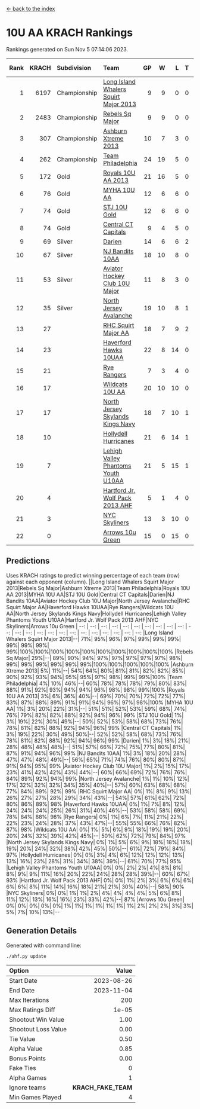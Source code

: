 [<- back to the index](readme.md)
# 10U AA KRACH Rankings
Rankings generated on Sun Nov  5 07:14:06 2023.

Rank|KRACH|Subdivision|Team|GP|W|L|T|OTW|OTL|SoS|Exp Wins|Win Diff
---:|---:|:---|:---|---:|---:|---:|---:|---:|---:|---:|---:|---:
1|6197|Championship|[Long Island Whalers Squirt Major 2013](https://gamesheetstats.com/seasons/3659/teams/140229/schedule)|9|9|0|0|0|0|100|9.8|-0.0
2|2483|Championship|[Rebels Sq Major](https://gamesheetstats.com/seasons/3659/teams/140243/schedule)|9|9|0|0|0|0|40|9.8|-0.0
3|307|Championship|[Ashburn Xtreme 2013](https://gamesheetstats.com/seasons/3659/teams/140230/schedule)|10|7|3|0|0|0|661|7.9|0.0
4|262|Championship|[Team Philadelphia](https://gamesheetstats.com/seasons/3659/teams/140238/schedule)|24|19|5|0|0|1|314|19.9|0.0
5|172|Gold|[Royals 10U AA 2013](https://gamesheetstats.com/seasons/3659/teams/140237/schedule)|21|16|5|0|1|1|344|16.9|0.0
6|76|Gold|[MYHA 10U AA](https://gamesheetstats.com/seasons/3659/teams/140235/schedule)|12|6|6|0|0|0|733|6.9|0.0
7|74|Gold|[STJ 10U Gold](https://gamesheetstats.com/seasons/3659/teams/140234/schedule)|12|6|6|0|2|1|121|6.9|0.0
8|74|Gold|[Central CT Capitals](https://gamesheetstats.com/seasons/3659/teams/140231/schedule)|9|4|5|0|0|0|944|4.9|0.0
9|69|Silver|[Darien](https://gamesheetstats.com/seasons/3659/teams/140245/schedule)|14|6|6|2|0|0|541|7.9|0.0
10|67|Silver|[NJ Bandits 10AA](https://gamesheetstats.com/seasons/3659/teams/140232/schedule)|18|10|8|0|0|1|399|10.9|0.0
11|53|Silver|[Aviator Hockey Club 10U Major](https://gamesheetstats.com/seasons/3659/teams/140244/schedule)|11|8|3|0|0|0|25|8.9|0.0
12|35|Silver|[North Jersey Avalanche](https://gamesheetstats.com/seasons/3659/teams/140249/schedule)|19|10|8|1|1|0|56|11.4|0.0
13|27||[RHC Squirt Major AA](https://gamesheetstats.com/seasons/3659/teams/140241/schedule)|18|7|9|2|1|0|389|8.9|0.0
14|23||[Haverford Hawks 10UAA](https://gamesheetstats.com/seasons/3659/teams/140236/schedule)|22|8|14|0|0|0|197|8.9|0.0
15|21||[Rye Rangers](https://gamesheetstats.com/seasons/3659/teams/140242/schedule)|7|3|4|0|0|0|70|3.9|0.0
16|17||[Wildcats 10U AA](https://gamesheetstats.com/seasons/3659/teams/140250/schedule)|20|10|10|0|1|0|42|10.9|0.0
17|17||[North Jersey Skylands Kings Navy](https://gamesheetstats.com/seasons/3659/teams/140247/schedule)|18|7|10|1|0|2|43|8.4|0.0
18|10||[Hollydell Hurricanes](https://gamesheetstats.com/seasons/3659/teams/140240/schedule)|21|6|14|1|0|0|454|7.4|0.0
19|7||[Lehigh Valley Phantoms Youth U10AA](https://gamesheetstats.com/seasons/3659/teams/140239/schedule)|21|5|15|1|0|0|337|6.4|0.0
20|4||[Hartford Jr. Wolf Pack 2013 AHF](https://gamesheetstats.com/seasons/3659/teams/140246/schedule)|5|1|4|0|0|0|435|1.9|0.0
21|3||[NYC Skyliners](https://gamesheetstats.com/seasons/3659/teams/140252/schedule)|13|3|10|0|0|0|30|3.9|0.0
22|0||[Arrows 10u Green](https://gamesheetstats.com/seasons/3659/teams/140251/schedule)|15|0|15|0|0|0|180|0.9|0.0

## Predictions
Uses KRACH ratings to predict winning percentage of each team (row) against each opponent (column).
||Long Island Whalers Squirt Major 2013|Rebels Sq Major|Ashburn Xtreme 2013|Team Philadelphia|Royals 10U AA 2013|MYHA 10U AA|STJ 10U Gold|Central CT Capitals|Darien|NJ Bandits 10AA|Aviator Hockey Club 10U Major|North Jersey Avalanche|RHC Squirt Major AA|Haverford Hawks 10UAA|Rye Rangers|Wildcats 10U AA|North Jersey Skylands Kings Navy|Hollydell Hurricanes|Lehigh Valley Phantoms Youth U10AA|Hartford Jr. Wolf Pack 2013 AHF|NYC Skyliners|Arrows 10u Green
| --: | --: | --: | --: | --: | --: | --: | --: | --: | --: | --: | --: | --: | --: | --: | --: | --: | --: | --: | --: | --: | --: | --: 
|Long Island Whalers Squirt Major 2013|--| 71%| 95%| 96%| 97%| 99%| 99%| 99%| 99%| 99%| 99%| 99%|100%|100%|100%|100%|100%|100%|100%|100%|100%|100%
|Rebels Sq Major| 29%|--| 89%| 90%| 94%| 97%| 97%| 97%| 97%| 97%| 98%| 99%| 99%| 99%| 99%| 99%| 99%|100%|100%|100%|100%|100%
|Ashburn Xtreme 2013|  5%| 11%|--| 54%| 64%| 80%| 81%| 81%| 82%| 82%| 85%| 90%| 92%| 93%| 94%| 95%| 95%| 97%| 98%| 99%| 99%|100%
|Team Philadelphia|  4%| 10%| 46%|--| 60%| 78%| 78%| 78%| 79%| 80%| 83%| 88%| 91%| 92%| 93%| 94%| 94%| 96%| 98%| 98%| 99%|100%
|Royals 10U AA 2013|  3%|  6%| 36%| 40%|--| 69%| 70%| 70%| 72%| 72%| 77%| 83%| 87%| 88%| 89%| 91%| 91%| 94%| 96%| 97%| 98%|100%
|MYHA 10U AA|  1%|  3%| 20%| 22%| 31%|--| 51%| 51%| 52%| 53%| 59%| 68%| 74%| 76%| 79%| 82%| 82%| 88%| 92%| 94%| 96%| 99%
|STJ 10U Gold|  1%|  3%| 19%| 22%| 30%| 49%|--| 50%| 52%| 53%| 58%| 68%| 73%| 76%| 78%| 81%| 82%| 88%| 92%| 94%| 96%| 99%
|Central CT Capitals|  1%|  3%| 19%| 22%| 30%| 49%| 50%|--| 52%| 52%| 58%| 68%| 73%| 76%| 78%| 81%| 82%| 88%| 92%| 94%| 96%| 99%
|Darien|  1%|  3%| 18%| 21%| 28%| 48%| 48%| 48%|--| 51%| 57%| 66%| 72%| 75%| 77%| 80%| 81%| 87%| 91%| 94%| 96%| 99%
|NJ Bandits 10AA|  1%|  3%| 18%| 20%| 28%| 47%| 47%| 48%| 49%|--| 56%| 65%| 71%| 74%| 76%| 80%| 80%| 87%| 91%| 94%| 95%| 99%
|Aviator Hockey Club 10U Major|  1%|  2%| 15%| 17%| 23%| 41%| 42%| 42%| 43%| 44%|--| 60%| 66%| 69%| 72%| 76%| 76%| 84%| 89%| 92%| 94%| 99%
|North Jersey Avalanche|  1%|  1%| 10%| 12%| 17%| 32%| 32%| 32%| 34%| 35%| 40%|--| 57%| 60%| 63%| 68%| 68%| 77%| 84%| 89%| 92%| 99%
|RHC Squirt Major AA|  0%|  1%|  8%|  9%| 13%| 26%| 27%| 27%| 28%| 29%| 34%| 43%|--| 54%| 57%| 61%| 62%| 72%| 80%| 86%| 89%| 98%
|Haverford Hawks 10UAA|  0%|  1%|  7%|  8%| 12%| 24%| 24%| 24%| 25%| 26%| 31%| 40%| 46%|--| 53%| 58%| 58%| 69%| 78%| 84%| 88%| 98%
|Rye Rangers|  0%|  1%|  6%|  7%| 11%| 21%| 22%| 22%| 23%| 24%| 28%| 37%| 43%| 47%|--| 55%| 55%| 66%| 76%| 82%| 87%| 98%
|Wildcats 10U AA|  0%|  1%|  5%|  6%|  9%| 18%| 19%| 19%| 20%| 20%| 24%| 32%| 39%| 42%| 45%|--| 50%| 62%| 72%| 79%| 84%| 97%
|North Jersey Skylands Kings Navy|  0%|  1%|  5%|  6%|  9%| 18%| 18%| 18%| 19%| 20%| 24%| 32%| 38%| 42%| 45%| 50%|--| 61%| 72%| 79%| 84%| 97%
|Hollydell Hurricanes|  0%|  0%|  3%|  4%|  6%| 12%| 12%| 12%| 13%| 13%| 16%| 23%| 28%| 31%| 34%| 38%| 39%|--| 61%| 70%| 77%| 95%
|Lehigh Valley Phantoms Youth U10AA|  0%|  0%|  2%|  2%|  4%|  8%|  8%|  8%|  9%|  9%| 11%| 16%| 20%| 22%| 24%| 28%| 28%| 39%|--| 60%| 67%| 93%
|Hartford Jr. Wolf Pack 2013 AHF|  0%|  0%|  1%|  2%|  3%|  6%|  6%|  6%|  6%|  6%|  8%| 11%| 14%| 16%| 18%| 21%| 21%| 30%| 40%|--| 58%| 90%
|NYC Skyliners|  0%|  0%|  1%|  1%|  2%|  4%|  4%|  4%|  4%|  5%|  6%|  8%| 11%| 12%| 13%| 16%| 16%| 23%| 33%| 42%|--| 87%
|Arrows 10u Green|  0%|  0%|  0%|  0%|  0%|  1%|  1%|  1%|  1%|  1%|  1%|  1%|  2%|  2%|  2%|  3%|  3%|  5%|  7%| 10%| 13%|--

## Generation Details

Generated with command line:
```
./ahf.py update
```

| Option | Value |
| :----- | ----: |
| Start Date | 2023-08-26 |
| End Date | 2023-11-04 |
| Max Iterations | 200 |
| Max Ratings Diff | 1e-05 |
| Shootout Win Value | 1.00 |
| Shootout Loss Value | 0.00 |
| Tie Value | 0.50 |
| Alpha Value | 0.85 |
| Bonus Points | 0.00 |
| Fake Ties | 0 |
| Alpha Games | 1 |
| Ignore teams | __KRACH_FAKE_TEAM__ |
| Min Games Played | 4 |

